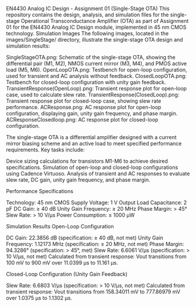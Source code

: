 EN4430 Analog IC Design - Assignment 01 (Single-Stage OTA)
This repository contains the design, analysis, and simulation files for the single-stage Operational Transconductance Amplifier (OTA) as part of Assignment 01 for the EN4430 Analog IC Design module, implemented in 45 nm CMOS technology.
Simulation Images
The following images, located in the images/SingleStage/ directory, illustrate the single-stage OTA design and simulation results:

SingleStageOTA.png: Schematic of the single-stage OTA, showing the differential pair (M1, M2), NMOS current mirror (M3, M4), and PMOS active load (M5, M6).
OpenLoopOTA.png: Testbench for open-loop configuration, used for transient and AC analysis without feedback.
ClosedLoopOTA.png: Testbench for closed-loop configuration with unity gain feedback.
TransientResponse(OpenLoop).png: Transient response plot for open-loop case, used to calculate slew rate.
TransientResponse(ClosedLoop).png: Transient response plot for closed-loop case, showing slew rate performance.
ACResponse.png: AC response plot for open-loop configuration, displaying gain, unity gain frequency, and phase margin.
ACResponseClosedloop.png: AC response plot for closed-loop configuration.

The single-stage OTA is a differential amplifier designed with a current mirror biasing scheme and an active load to meet specified performance requirements. Key tasks include:

Device sizing calculations for transistors M1-M6 to achieve desired specifications.
Simulation of open-loop and closed-loop configurations using Cadence Virtuoso.
Analysis of transient and AC responses to evaluate slew rate, DC gain, unity gain frequency, and phase margin.

Performance Specifications

Technology: 45 nm CMOS
Supply Voltage: 1 V
Output Load Capacitance: 2 pF
DC Gain: ≥ 40 dB
Unity Gain Frequency: ≥ 20 MHz
Phase Margin: > 45°
Slew Rate: > 10 V/μs
Power Consumption: ≤ 1000 μW

Simulation Results
Open-Loop Configuration

DC Gain: 22.3856 dB (specification: ≥ 40 dB, not met)
Unity Gain Frequency: 1.12173 MHz (specification: ≥ 20 MHz, not met)
Phase Margin: 94.3286° (specification: > 45°, met)
Slew Rate: 6.6061 V/μs (specification: > 10 V/μs, not met)
Calculated from transient response: Vout transitions from 100 mV to 900 mV over 11.0399 μs to 11.161 μs.



Closed-Loop Configuration (Unity Gain Feedback)

Slew Rate: 6.6803 V/μs (specification: > 10 V/μs, not met)
Calculated from transient response: Vout transitions from 158.34011 mV to 777.86979 mV over 1.0375 μs to 1.1302 μs.



